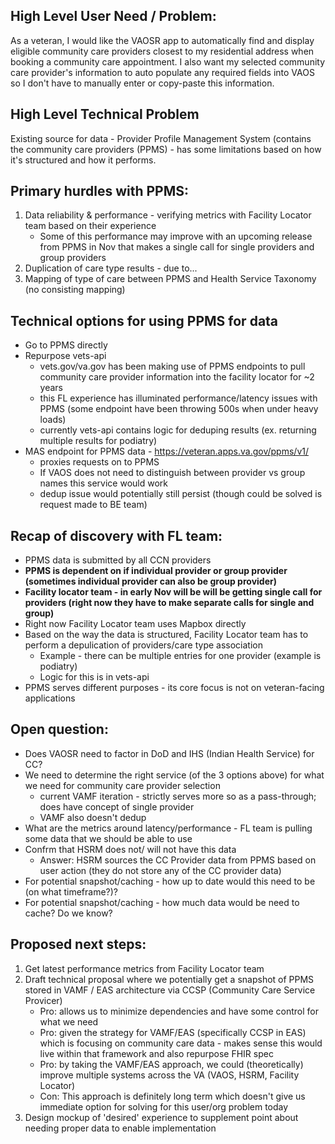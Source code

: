## High Level User Need / Problem:
As a veteran, I would like the VAOSR app to automatically find and display eligible community care providers closest to my residential address when booking a community care appointment. I also want my selected community care provider's information to auto populate any required fields into VAOS so I don't have to manually enter or copy-paste this information.

## High Level Technical Problem
Existing source for data - Provider Profile Management System (contains the community care providers (PPMS) - has some limitations based on how it's structured and how it performs.

## Primary hurdles with PPMS:
1. Data reliability & performance - verifying metrics with Facility Locator team based on their experience
    - Some of this performance may improve with an upcoming release from PPMS in Nov that makes a single call for single providers and group providers
2. Duplication of care type results - due to...
3. Mapping of type of care between PPMS and Health Service Taxonomy (no consisting mapping)

## Technical options for using PPMS for data
- Go to PPMS directly
- Repurpose vets-api
  - vets.gov/va.gov has been making use of PPMS endpoints to pull community care provider information into the facility locator for ~2 years
  - this FL experience has illuminated performance/latency issues with PPMS (some endpoint have been throwing 500s when under heavy loads)
  - currently vets-api contains logic for deduping results (ex. returning multiple results for podiatry) 
- MAS endpoint for PPMS data - https://veteran.apps.va.gov/ppms/v1/
  - proxies requests on to PPMS
  - If VAOS does not need to distinguish between provider vs group names this service would work
  - dedup issue would potentially still persist (though could be solved is request made to BE team)

## Recap of discovery with FL team:
- PPMS data  is submitted by all CCN providers
- **PPMS is dependent on if individual provider or group provider (sometimes individual provider can also be group provider)**
- **Facility locator team - in early Nov will be will be getting single call for providers (right now they have to make separate calls for single and group)**
- Right now Facility Locator team uses Mapbox directly
- Based on the way the data is structured, Facility Locator team has to perform a depulication of providers/care type association 
  - Example - there can be multiple entries for one provider (example is podiatry) 
  - Logic for this is in vets-api
- PPMS serves different purposes - its core focus is not on veteran-facing applications

## Open question:
- Does VAOSR need to factor in DoD and IHS (Indian Health Service) for CC?
- We need to determine the right service (of the 3 options above) for what we need for community care provider selection
   - current VAMF iteration - strictly serves more so as a pass-through; does have concept of single provider
   - VAMF also doesn't dedup
- What are the metrics around latency/performance - FL team is pulling some data that we should be able to use
- Confrm that HSRM does not/ will not have this data
   - Answer: HSRM sources the CC Provider data from PPMS based on user action (they do not store any of the CC provider data)
- For potential snapshot/caching - how up to date would this need to be (on what timeframe?)?
- For potential snapshot/caching - how much data would be need to cache? Do we know?

## Proposed next steps:
1. Get latest performance metrics from Facility Locator team
2. Draft technical proposal where we potentially get a snapshot of PPMS stored in VAMF / EAS architecture via CCSP (Community Care Service Provicer)
    - Pro: allows us to minimize dependencies and have some control for what we need
    - Pro: given the strategy for VAMF/EAS (specifically CCSP in EAS) which is focusing on community care data - makes sense this would live within that framework and also repurpose FHIR spec
    - Pro: by taking the VAMF/EAS approach, we could (theoretically) improve multiple systems across the VA (VAOS, HSRM, Facility Locator)
    - Con: This approach is definitely long term which doesn't give us immediate option for solving for this user/org problem today
3. Design mockup of 'desired' experience to supplement point about needing proper data to enable implementation



